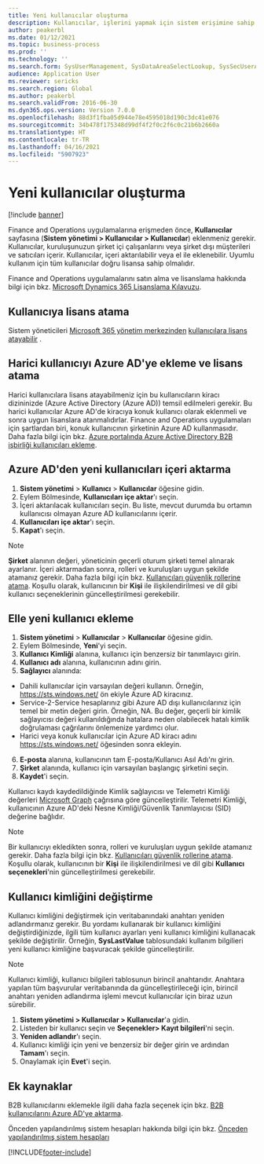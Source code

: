```yaml
---
title: Yeni kullanıcılar oluşturma
description: Kullanıcılar, işlerini yapmak için sistem erişimine sahip olmaları gereken, kendi kuruluşunuzun dahili personelleri veya harici müşteriler veya satıcılardır.
author: peakerbl
ms.date: 01/12/2021
ms.topic: business-process
ms.prod: ''
ms.technology: ''
ms.search.form: SysUserManagement, SysDataAreaSelectLookup, SysSecUserAddRoles, SysUserMSODSUserImport
audience: Application User
ms.reviewer: sericks
ms.search.region: Global
ms.author: peakerbl
ms.search.validFrom: 2016-06-30
ms.dyn365.ops.version: Version 7.0.0
ms.openlocfilehash: 88d3f1fba05d944e78e4595018d190c3dc41e076
ms.sourcegitcommit: 34b478f175348d99df4f2f0c2f6c0c21b6b2660a
ms.translationtype: HT
ms.contentlocale: tr-TR
ms.lasthandoff: 04/16/2021
ms.locfileid: "5907923"
---
```

# <a name="create-new-users"></a>Yeni kullanıcılar oluşturma

[!include [banner](../../includes/banner.md)]

Finance and Operations uygulamalarına erişmeden önce, **Kullanıcılar** sayfasına (**Sistem yönetimi \> Kullanıcılar \> Kullanıcılar**) eklenmeniz gerekir. Kullanıcılar, kuruluşunuzun şirket içi çalışanlarını veya şirket dışı müşterileri ve satıcıları içerir. Kullanıcılar, içeri aktarılabilir veya el ile eklenebilir. Uyumlu kullanım için tüm kullanıcılar doğru lisansa sahip olmalıdır.

Finance and Operations uygulamalarını satın alma ve lisanslama hakkında bilgi için bkz. [Microsoft Dynamics 365 Lisanslama Kılavuzu](https://go.microsoft.com/fwlink/?LinkId=866544&amp;clcid=0x409).

## <a name="assign-a-license-to-a-user"></a>Kullanıcıya lisans atama
Sistem yöneticileri [Microsoft 365 yönetim merkezinden](/office365/admin/admin-overview/about-the-admin-center?view=o365-worldwide) [kullanıcılara lisans atayabilir](/office365/admin/subscriptions-and-billing/assign-licenses-to-users?view=o365-worldwide) .

## <a name="add-an-external-user-in-azure-ad-and-assign-a-license"></a>Harici kullanıcıyı Azure AD'ye ekleme ve lisans atama 
Harici kullanıcılara lisans atayabilmeniz için bu kullanıcıların kiracı dizininizde (Azure Active Directory (Azure AD)) temsil edilmeleri gerekir. Bu harici kullanıcılar Azure AD'de kiracıya konuk kullanıcı olarak eklenmeli ve sonra uygun lisanslara atanmalıdırlar. Finance and Operations uygulamaları için şartlardan biri, konuk kullanıcının şirketinin Azure AD kullanmasıdır. Daha fazla bilgi için bkz. [Azure portalında Azure Active Directory B2B işbirliği kullanıcıları ekleme](/azure/active-directory/b2b/add-users-administrator).

## <a name="import-new-users-from-azure-ad"></a>Azure AD'den yeni kullanıcıları içeri aktarma 
1. **Sistem yönetimi** \> **Kullanıcı** \> **Kullanıcılar** öğesine gidin.
2. Eylem Bölmesinde, **Kullanıcıları içe aktar**'ı seçin.
3. İçeri aktarılacak kullanıcıları seçin. Bu liste, mevcut durumda bu ortamın kullanıcısı olmayan Azure AD kullanıcılarını içerir.
4. **Kullanıcıları içe aktar**'ı seçin.
5. **Kapat**'ı seçin.

> [!NOTE]
> **Şirket** alanının değeri, yöneticinin geçerli oturum şirketi temel alınarak ayarlanır. İçeri aktarmadan sonra, rolleri ve kuruluşları uygun şekilde atamanız gerekir. Daha fazla bilgi için bkz. [Kullanıcıları güvenlik rollerine atama](assign-users-security-roles.md). Koşullu olarak, kullanıcının bir **Kişi** ile ilişkilendirilmesi ve dil gibi kullanıcı seçeneklerinin güncelleştirilmesi gerekebilir.

## <a name="manually-add-a-new-user"></a>Elle yeni kullanıcı ekleme
1. **Sistem yönetimi** \> **Kullanıcılar** \> **Kullanıcılar** öğesine gidin.
2. Eylem Bölmesinde, **Yeni**'yi seçin.
3. **Kullanıcı Kimliği** alanına, kullanıcı için benzersiz bir tanımlayıcı girin.   
4. **Kullanıcı adı** alanına, kullanıcının adını girin.  
5. **Sağlayıcı** alanında:
 - Dahili kullanıcılar için varsayılan değeri kullanın. Örneğin, https://sts.windows.net/ ön ekiyle Azure AD kiracınız.  
 - Service-2-Service hesaplarınız gibi Azure AD dışı kullanıcılarınız için temel bir metin değeri girin. Örneğin, NA. Bu değer, geçerli bir kimlik sağlayıcısı değeri kullanıldığında hatalara neden olabilecek hatalı kimlik doğrulaması çağrılarını önlemenize yardımcı olur.  
 - Harici veya konuk kullanıcılar için Azure AD kiracı adını https://sts.windows.net/ öğesinden sonra ekleyin.
6. **E-posta** alanına, kullanıcının tam E-posta/Kullanıcı Asıl Adı'nı girin.  
7. **Şirket** alanında, kullanıcı için varsayılan başlangıç şirketini seçin. 
8. **Kaydet**'i seçin.

Kullanıcı kaydı kaydedildiğinde Kimlik sağlayıcısı ve Telemetri Kimliği değerleri [Microsoft Graph](/graph/overview) çağrısına göre güncelleştirilir. Telemetri Kimliği, kullanıcının Azure AD'deki Nesne Kimliği/Güvenlik Tanımlayıcısı (SID) değerine bağlıdır.

> [!NOTE]
> Bir kullanıcıyı ekledikten sonra, rolleri ve kuruluşları uygun şekilde atamanız gerekir. Daha fazla bilgi için bkz. [Kullanıcıları güvenlik rollerine atama](assign-users-security-roles.md). Koşullu olarak, kullanıcının bir **Kişi** ile ilişkilendirilmesi ve dil gibi **Kullanıcı seçenekleri**'nin güncelleştirilmesi gerekebilir.

## <a name="change-a-user-id"></a>Kullanıcı kimliğini değiştirme
Kullanıcı kimliğini değiştirmek için veritabanındaki anahtarı yeniden adlandırmanız gerekir. Bu yordamı kullanarak bir kullanıcı kimliğini değiştirdiğinizde, ilgili tüm kullanıcı ayarları yeni kullanıcı kimliğini kullanacak şekilde değiştirilir. Örneğin, **SysLastValue** tablosundaki kullanım bilgilieri yeni kullanıcı kimliğine başvuracak şekilde güncelleştirilir.

> [!NOTE]
> Kullanıcı kimliği, kullanıcı bilgileri tablosunun birincil anahtarıdır. Anahtara yapılan tüm başvurular veritabanında da güncelleştirileceği için, birincil anahtarı yeniden adlandırma işlemi mevcut kullanıcılar için biraz uzun sürebilir. 

1. **Sistem yönetimi \> Kullanıcılar \> Kullanıcılar**'a gidin.
2. Listeden bir kullanıcı seçin ve  **Seçenekler\> Kayıt bilgileri**'ni seçin.
3. **Yeniden adlandır**'ı seçin.
4. Kullanıcı kimliği için yeni ve benzersiz bir değer girin ve ardından **Tamam**'ı seçin. 
5. Onaylamak için **Evet**'i seçin.

## <a name="additional-resources"></a>Ek kaynaklar

B2B kullanıcılarını eklemekle ilgili daha fazla seçenek için bkz. [B2B kullanıcılarını Azure AD'ye aktarma](../implement-b2b.md).

Önceden yapılandırılmış sistem hesapları hakkında bilgi için bkz. [Önceden yapılandırılmış sistem hesapları](../pre-configured-system-accounts.md)


[!INCLUDE[footer-include](../../../../includes/footer-banner.md)]